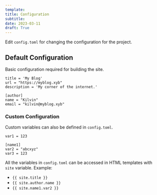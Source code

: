 ```yaml
---
template:
title: Configuration
subtitle: 
date: 2023-03-11
draft: True
---
```


Edit `config.toml` for changing the configuration for the project. 

## Default Configuration

Basic configuration required for building the site.
```
title = 'My Blog'
url = "https://myblog.xyb"
description = 'My corner of the internet.'

[author]
name = "Kilvin"
email = "kilvin@myblog.xyb"
```

### Custom Configuration

Custom variables can also be defined in `config.toml`.

```
var1 = 123

[name1]
var2 = "abcxyz"
var3 = 123
```

All the variables in `config.toml` can be accessed in HTML templates with `site` variable.
Example:

- `{{ site.title }}`
- `{{ site.author.name }}`
- `{{ site.name1.var2 }}`

